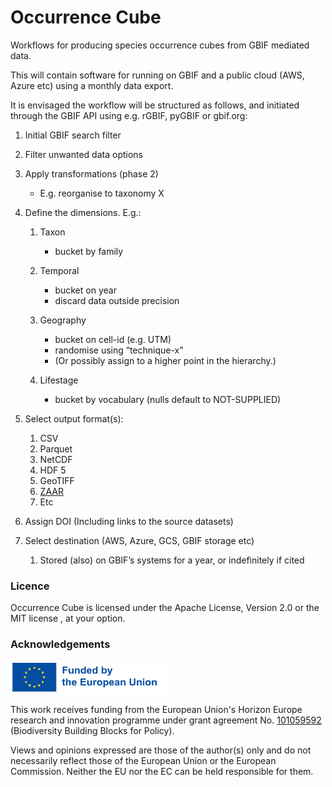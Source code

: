 # Occurrence Cube

Workflows for producing species occurrence cubes from GBIF mediated data.

This will contain software for running on GBIF and a public cloud (AWS, Azure etc) using a monthly data export.

It is envisaged the workflow will be structured as follows, and initiated through the GBIF API using e.g. rGBIF, pyGBIF or gbif.org:

1. Initial GBIF search filter

2. Filter unwanted data options

3. Apply transformations (phase 2)

    * E.g. reorganise to taxonomy X

4. Define the dimensions. E.g.:

    1. Taxon

       * bucket by family

    2. Temporal

       * bucket on year
       * discard data outside precision

    3. Geography

       * bucket on cell-id (e.g. UTM)
       * randomise using “technique-x”
       * (Or possibly assign to a higher point in the hierarchy.)

    4. Lifestage

       * bucket by vocabulary (nulls default to NOT-SUPPLIED)

5. Select output format(s):

    1. CSV
    2. Parquet
    3. NetCDF
    4. HDF 5
    5. GeoTIFF
    6. [ZAAR](https://zarr.readthedocs.io/en/stable/)
    7. Etc

6. Assign DOI (Including links to the source datasets)

7. Select destination (AWS, Azure, GCS, GBIF storage etc)

    1. Stored (also) on GBIF’s systems for a year, or indefinitely if cited

### Licence

Occurrence Cube is licensed under the Apache License, Version 2.0 <LICENSE-APACHE>
or the MIT license <LICENSE-MIT>, at your option.

### Acknowledgements

<img src="funded_by_the_eu.png" alt="Funded by the European Union" width="50%">

This work receives funding from the European Union's Horizon Europe research and innovation programme under grant agreement No. [101059592](https://doi.org/10.3030/101059592) (Biodiversity Building Blocks for Policy).

Views and opinions expressed are those of the author(s) only and do not necessarily reflect those of the European Union or the European Commission. Neither the EU nor the EC can be held responsible for them.
